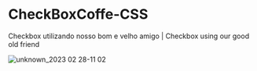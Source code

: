 # CheckBoxCoffe-CSS

Checkbox utilizando nosso bom e velho amigo | Checkbox using our good old friend 

![unknown_2023 02 28-11 02](https://user-images.githubusercontent.com/102559935/221877265-0a75f9d3-b049-4b8d-a344-1f316f0d66ee.gif)
